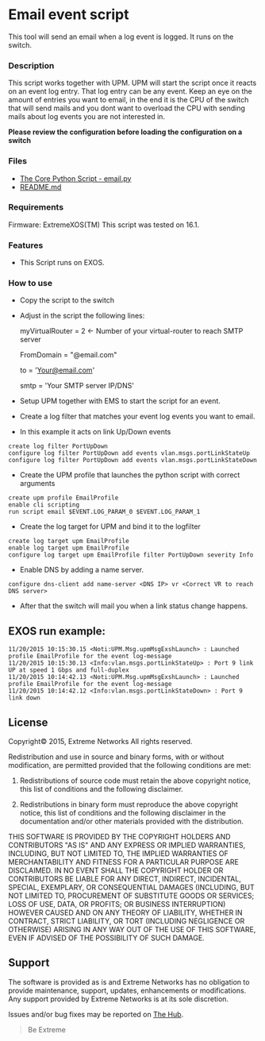 # Email event script
This tool will send an email when a log event is logged. It runs on the switch.

### Description
This script works together with UPM. UPM will start the script once it reacts on an event log entry. That log entry can be any event.
Keep an eye on the amount of entries you want to email, in the end it is the CPU of the switch that will send mails and you dont want to overload the CPU with sending mails about log events you are not interested in.

**Please review the configuration before loading the configuration on a switch**

### Files
* [The Core Python Script - email.py](email.py)
* [README.md](README.md)


### Requirements
Firmware: ExtremeXOS(TM)
This script was tested on 16.1.

### Features
* This Script runs on EXOS.
 

### How to use
* Copy the script to the switch
* Adjust in the script the following lines:

    myVirtualRouter = 2  <- Number of your virtual-router to reach SMTP server

    FromDomain = "@email.com"

    to = 'Your@email.com'

    smtp = 'Your SMTP server IP/DNS'

* Setup UPM together with EMS to start the script for an event.
* Create a log filter that matches your event log events you want to email.
* In this example it acts on link Up/Down events

```
create log filter PortUpDown
configure log filter PortUpDown add events vlan.msgs.portLinkStateUp 
configure log filter PortUpDown add events vlan.msgs.portLinkStateDown 
```

* Create the UPM profile that launches the python script with correct arguments

```
create upm profile EmailProfile
enable cli scripting
run script email $EVENT.LOG_PARAM_0 $EVENT.LOG_PARAM_1
```

* Create the log target for UPM and bind it to the logfilter

```
create log target upm EmailProfile
enable log target upm EmailProfile
configure log target upm EmailProfile filter PortUpDown severity Info
```

* Enable DNS by adding a name server.

```
configure dns-client add name-server <DNS IP> vr <Correct VR to reach DNS server>
```

* After that the switch will mail you when a link status change happens.


## EXOS run example:
```
11/20/2015 10:15:30.15 <Noti:UPM.Msg.upmMsgExshLaunch> : Launched profile EmailProfile for the event log-message
11/20/2015 10:15:30.13 <Info:vlan.msgs.portLinkStateUp> : Port 9 link UP at speed 1 Gbps and full-duplex
11/20/2015 10:14:42.13 <Noti:UPM.Msg.upmMsgExshLaunch> : Launched profile EmailProfile for the event log-message
11/20/2015 10:14:42.12 <Info:vlan.msgs.portLinkStateDown> : Port 9 link down
```

## License
Copyright© 2015, Extreme Networks
All rights reserved.

Redistribution and use in source and binary forms, with or without modification,
are permitted provided that the following conditions are met:

1. Redistributions of source code must retain the above copyright notice, this
list of conditions and the following disclaimer.

2. Redistributions in binary form must reproduce the above copyright notice,
this list of conditions and the following disclaimer in the documentation
and/or other materials provided with the distribution.

THIS SOFTWARE IS PROVIDED BY THE COPYRIGHT HOLDERS AND CONTRIBUTORS "AS IS" AND
ANY EXPRESS OR IMPLIED WARRANTIES, INCLUDING, BUT NOT LIMITED TO, THE IMPLIED
WARRANTIES OF MERCHANTABILITY AND FITNESS FOR A PARTICULAR PURPOSE ARE
DISCLAIMED. IN NO EVENT SHALL THE COPYRIGHT HOLDER OR CONTRIBUTORS BE LIABLE
FOR ANY DIRECT, INDIRECT, INCIDENTAL, SPECIAL, EXEMPLARY, OR CONSEQUENTIAL
DAMAGES (INCLUDING, BUT NOT LIMITED TO, PROCUREMENT OF SUBSTITUTE GOODS OR
SERVICES; LOSS OF USE, DATA, OR PROFITS; OR BUSINESS INTERRUPTION) HOWEVER
CAUSED AND ON ANY THEORY OF LIABILITY, WHETHER IN CONTRACT, STRICT LIABILITY,
OR TORT (INCLUDING NEGLIGENCE OR OTHERWISE) ARISING IN ANY WAY OUT OF THE USE
OF THIS SOFTWARE, EVEN IF ADVISED OF THE POSSIBILITY OF SUCH DAMAGE.

## Support
The software is provided as is and Extreme Networks has no obligation to provide
maintenance, support, updates, enhancements or modifications.
Any support provided by Extreme Networks is at its sole discretion.

Issues and/or bug fixes may be reported on [The Hub](https://community.extremenetworks.com/extreme).

>Be Extreme

